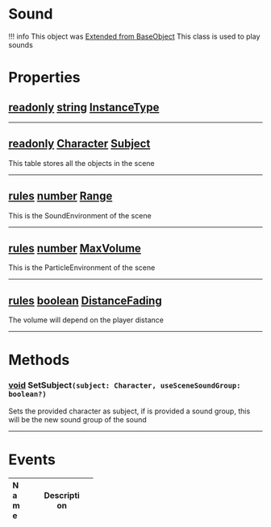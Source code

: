 # Sound
!!! info 
	 This object was [Extended from BaseObject](BaseObject.md)
This class is used to play sounds
	 
 
# Properties

## [readonly](readonly.md) [string](string.md) <u>InstanceType</u> 

___
## [readonly](readonly.md) [Character](Character.md) <u>Subject</u> 
This table stores all the objects in the scene
		
___
## [rules](rules.md) [number](number.md) <u>Range</u> 
This is the SoundEnvironment of the scene
		
___
## [rules](rules.md) [number](number.md) <u>MaxVolume</u> 
This is the ParticleEnvironment of the scene
		
___
## [rules](rules.md) [boolean](boolean.md) <u>DistanceFading</u> 
The volume will depend on the player distance

___


# Methods

### [void](https://create.roblox.com/docs/scripting/luau/nil) SetSubject`(subject: Character, useSceneSoundGroup: boolean?)` 
Sets the provided character as subject, if is provided a sound group, this will be the new sound group of the sound
	
___

# Events
|<div style="width:20%; max-size: 20%">Name</div>|<div style="width:80%; max-size: 80%">Description</div>|
|---|---|



